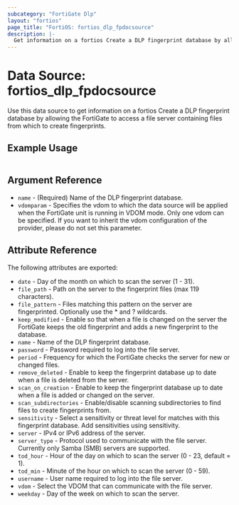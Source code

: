 ```yaml
---
subcategory: "FortiGate Dlp"
layout: "fortios"
page_title: "FortiOS: fortios_dlp_fpdocsource"
description: |-
  Get information on a fortios Create a DLP fingerprint database by allowing the FortiGate to access a file server containing files from which to create fingerprints.
---
```


# Data Source: fortios_dlp_fpdocsource
Use this data source to get information on a fortios Create a DLP fingerprint database by allowing the FortiGate to access a file server containing files from which to create fingerprints.


## Example Usage

```hcl

```

## Argument Reference

* `name` - (Required) Name of the DLP fingerprint database.
* `vdomparam` - Specifies the vdom to which the data source will be applied when the FortiGate unit is running in VDOM mode. Only one vdom can be specified. If you want to inherit the vdom configuration of the provider, please do not set this parameter.

## Attribute Reference

The following attributes are exported:

* `date` - Day of the month on which to scan the server (1 - 31).
* `file_path` - Path on the server to the fingerprint files (max 119 characters).
* `file_pattern` - Files matching this pattern on the server are fingerprinted. Optionally use the * and ? wildcards.
* `keep_modified` - Enable so that when a file is changed on the server the FortiGate keeps the old fingerprint and adds a new fingerprint to the database.
* `name` - Name of the DLP fingerprint database.
* `password` - Password required to log into the file server.
* `period` - Frequency for which the FortiGate checks the server for new or changed files.
* `remove_deleted` - Enable to keep the fingerprint database up to date when a file is deleted from the server.
* `scan_on_creation` - Enable to keep the fingerprint database up to date when a file is added or changed on the server.
* `scan_subdirectories` - Enable/disable scanning subdirectories to find files to create fingerprints from.
* `sensitivity` - Select a sensitivity or threat level for matches with this fingerprint database. Add sensitivities using sensitivity.
* `server` - IPv4 or IPv6 address of the server.
* `server_type` - Protocol used to communicate with the file server. Currently only Samba (SMB) servers are supported.
* `tod_hour` - Hour of the day on which to scan the server (0 - 23, default = 1).
* `tod_min` - Minute of the hour on which to scan the server (0 - 59).
* `username` - User name required to log into the file server.
* `vdom` - Select the VDOM that can communicate with the file server.
* `weekday` - Day of the week on which to scan the server.
